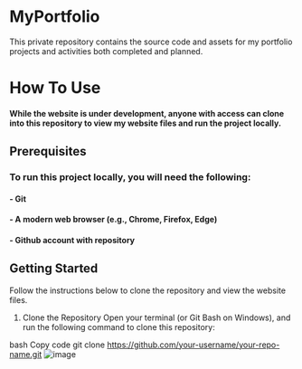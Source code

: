# MyPortfolio
This private repository contains the source code and assets for my portfolio projects and activities both completed and planned.

# How To Use
#### While the website is under development, anyone with access can clone into this repository to view my website files and run the project locally.

## Prerequisites
### To run this project locally, you will need the following:
#### - Git
#### - A modern web browser (e.g., Chrome, Firefox, Edge)
#### - Github account with repository

## Getting Started
Follow the instructions below to clone the repository and view the website files.

1. Clone the Repository
Open your terminal (or Git Bash on Windows), and run the following command to clone this repository:

bash
Copy code
git clone https://github.com/your-username/your-repo-name.git
![image](https://github.com/user-attachments/assets/9e6ae7a7-1cad-491a-905b-5226b2d0e170)

